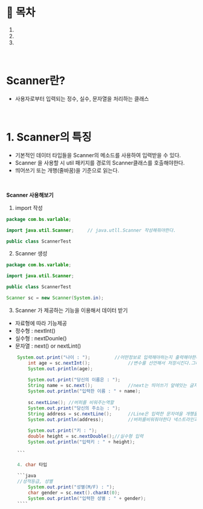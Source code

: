 # 🔖 목차

1.
2.
3.

<br/>

# Scanner란?

- 사용자로부터 입력되는 정수, 실수, 문자열을 처리하는 클래스

<br/>

# 1. Scanner의 특징
- 기본적인 데이터 타입들을 Scanner의 메소드를 사용하여 입력받을 수 있다.
- Scanner 을 사용할 시 util 패키지를 경로의 Scanner클래스를 호출해야한다.
- 띄어쓰기 또는 개행(줄바꿈)을 기준으로 읽는다.

<br/>

**Scanner 사용해보기**

1. import 작성

```java
package com.bs.varlable;

import java.util.Scanner;     // java.utll.Scanner 작성해줘야한다.

public class ScannerTest 
```
2. Scanner 생성

```java
package com.bs.varlable;

import java.util.Scanner;

public class ScannerTest 

Scanner sc = new Scanner(System.in);
```
3. Scanner 가 제공하는 기능을 이용해서 데이터 받기

  - 자료형에 따라 기능제공
  - 정수형 : nextInt()
  - 실수형 : nextDounle()
  - 문자열 : next() or nextLint()

```java
    System.out.print("나이 : ");         //어떤정보로 입력해야하는지 출력해야한다
		int age = sc.nextInt();              //변수를 선언해서 저장시킨다.그래야 내려가서도 써진다.
		System.out.println(age);
		
		System.out.print("당신의 이름은 : ");
		String name = sc.next();             //next는 띄어쓰기 앞에잇는 글자까지만 출력한다.
		System.out.println("입력한 이름 : " + name);
		
		sc.nextLine(); //버퍼를 비워주는역할
		System.out.print("당신의 주소는 : ");
		String address = sc.nextLine();      //Line은 입력한 문자여을 개행을 기준으로 값으 가져옴.(엔터)=개행 
		System.out.println(address);         //버퍼를비워줘야한다 넥스트라인과 넥스트사이에써준다.
		
		System.out.print("키 : ");
		double height = sc.nextDouble();//실수형 입력
		System.out.println("입력키 : " + height);
    
    ```
    
    4. char 타입
    
    ```java
    //성적등급, 성별
		System.out.print("성별(M/F) : ");
		char gender = sc.next().charAt(0);
		System.out.println("입력한 성별 : " + gender);
    ````
    




 
  
